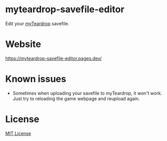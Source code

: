 # myteardrop-savefile-editor

Edit your [myTeardrop](https://myveryownteardrop.xyz/) savefile.

# Website

https://myteardrop-savefile-editor.pages.dev/

# Known issues

- Sometimes when uploading your savefile to myTeardrop, it won't work. Just try to reloading the game webpage and reupload again.

# License

[MIT License](LICENSE)
